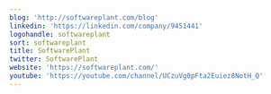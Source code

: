```yaml
---
blog: 'http://softwareplant.com/blog'
linkedin: 'https://linkedin.com/company/9451441'
logohandle: softwareplant
sort: softwareplant
title: SoftwarePlant
twitter: SoftwarePlant
website: 'https://softwareplant.com/'
youtube: 'https://youtube.com/channel/UCzuVg0pFta2Euiez8NotH_Q'
---
```

